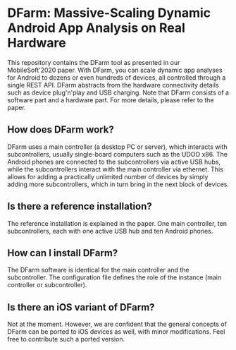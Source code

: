 # DFarm: Massive-Scaling Dynamic Android App Analysis on Real Hardware

This repository contains the DFarm tool as presented in our MobileSoft'2020 paper. With DFarm,
you can scale dynamic app analyses for Android to dozens or even hundreds of devices, all
controlled through a single REST API. DFarm abstracts from the hardware connectivity details
such as device plug'n'play and USB charging. Note that DFarm consists of a software part and
a hardware part. For more details, please refer to the paper.


## How does DFarm work?

DFarm uses a main controller (a desktop PC or server), which interacts with subcontrollers,
usually single-board computers such as the UDOO x86. The Android phones are connected to
the subcontrollers via active USB hubs, while the subcontrollers interact with the main
controller via ethernet. This allows for adding a practically unlimited number of devices
by simply adding more subcontrollers, which in turn bring in the next block of devices.

## Is there a reference installation?

The reference installation is explained in the paper. One main controller, ten subcontrollers,
each with one active USB hub and ten Android phones.

## How can I install DFarm?

The DFarm software is identical for the main controller and the subcontroller. The configuration
file defines the role of the instance (main controller or subcontroller).

## Is there an iOS variant of DFarm?

Not at the moment. However, we are confident that the general concepts of DFarm can be ported
to iOS devices as well, with minor modifications. Feel free to contribute such a ported version.
